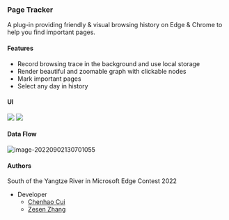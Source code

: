 ### Page Tracker

A plug-in providing friendly & visual browsing history on Edge & Chrome to help you find important pages.

#### Features

- Record browsing trace in the background and use local storage
- Render beautiful and zoomable graph with clickable nodes
- Mark important pages
- Select any day in history

#### UI

<div>
    <img src="https://s1.328888.xyz/2022/09/02/kGqaI.png">
    <img src="https://s1.328888.xyz/2022/09/02/kGXJj.png">
</div>

#### Data Flow

![image-20220902130701055](https://s1.328888.xyz/2022/09/02/kG8N5.png)

#### Authors

South of the Yangtze River in Microsoft Edge Contest 2022

- Developer
  - [Chenhao Cui](https://github.com/Unparalleled-Calvin)
  - [Zesen Zhang]()
